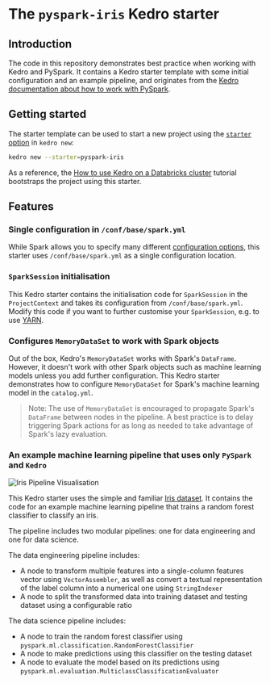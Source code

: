 # The `pyspark-iris` Kedro starter

## Introduction

The code in this repository demonstrates best practice when working with Kedro and PySpark. It contains a Kedro starter template with some initial configuration and an example pipeline, and originates from the [Kedro documentation about how to work with PySpark](https://kedro.readthedocs.io/en/stable/11_tools_integration/01_pyspark.html).

## Getting started

The starter template can be used to start a new project using the [`starter` option](https://kedro.readthedocs.io/en/stable/02_get_started/06_starters.html) in `kedro new`:

```bash
kedro new --starter=pyspark-iris
```

As a reference, the [How to use Kedro on a Databricks cluster](https://github.com/kedro-org/kedro/blob/develop/docs/source/10_deployment/08_databricks.md) tutorial bootstraps the project using this starter.

## Features

### Single configuration in `/conf/base/spark.yml`

While Spark allows you to specify many different [configuration options](https://spark.apache.org/docs/latest/configuration.html), this starter uses `/conf/base/spark.yml` as a single configuration location.

### `SparkSession` initialisation

This Kedro starter contains the initialisation code for `SparkSession` in the `ProjectContext` and takes its configuration from `/conf/base/spark.yml`. Modify this code if you want to further customise your `SparkSession`, e.g. to use [YARN](https://hadoop.apache.org/docs/current/hadoop-yarn/hadoop-yarn-site/YARN.html).

### Configures `MemoryDataSet` to work with Spark objects
Out of the box, Kedro's `MemoryDataSet` works with Spark's `DataFrame`. However, it doesn't work with other Spark objects such as machine learning models unless you add further configuration. This Kedro starter demonstrates how to configure `MemoryDataSet` for Spark's machine learning model in the `catalog.yml`.

> Note: The use of `MemoryDataSet` is encouraged to propagate Spark's `DataFrame` between nodes in the pipeline. A best practice is to delay triggering Spark actions for as long as needed to take advantage of Spark's lazy evaluation.

### An example machine learning pipeline that uses only `PySpark` and `Kedro`

![Iris Pipeline Visualisation](./images/spark_iris_pipeline.png)

This Kedro starter uses the simple and familiar [Iris dataset](https://www.kaggle.com/uciml/iris). It contains the code for an example machine learning pipeline that trains a random forest classifier to classify an iris. 

The pipeline includes two modular pipelines: one for data engineering and one for data science.

The data engineering pipeline includes:

* A node to transform multiple features into a single-column features vector using `VectorAssembler`, as well as convert a textual representation of the label column into a numerical one using `StringIndexer`
* A node to split the transformed data into training dataset and testing dataset using a configurable ratio

The data science pipeline includes:

* A node to train the random forest classifier using `pyspark.ml.classification.RandomForestClassifier`
* A node to make predictions using this classifier on the testing dataset
* A node to evaluate the model based on its predictions using `pyspark.ml.evaluation.MulticlassClassificationEvaluator`
